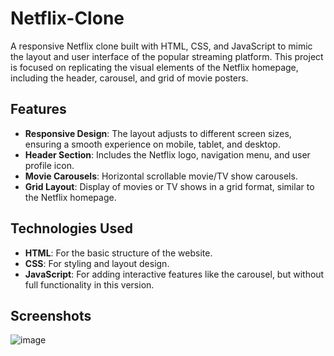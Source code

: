 # Netflix-Clone

A responsive Netflix clone built with HTML, CSS, and JavaScript to mimic the layout and user interface of the popular streaming platform. This project is focused on replicating the visual elements of the Netflix homepage, including the header, carousel, and grid of movie posters.

## Features

- **Responsive Design**: The layout adjusts to different screen sizes, ensuring a smooth experience on mobile, tablet, and desktop.
- **Header Section**: Includes the Netflix logo, navigation menu, and user profile icon.
- **Movie Carousels**: Horizontal scrollable movie/TV show carousels.
- **Grid Layout**: Display of movies or TV shows in a grid format, similar to the Netflix homepage.

## Technologies Used
- **HTML**: For the basic structure of the website.
- **CSS**: For styling and layout design.
- **JavaScript**: For adding interactive features like the carousel, but without full functionality in this version.

## Screenshots
![image](https://github.com/user-attachments/assets/49206532-f528-44bf-bf9d-21092aec1b54)



